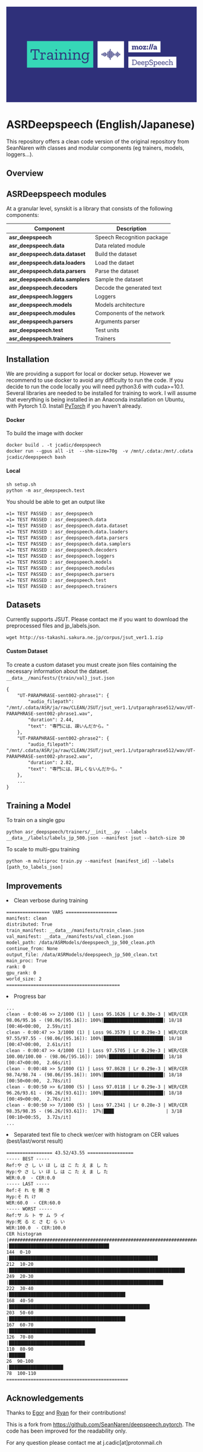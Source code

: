 ![alt text](img/Training-Deep-Speech.png)
# ASRDeepspeech (English/Japanese)

This repository offers a clean code version of the original repository from SeanNaren with classes and modular
components (eg trainers, models, loggers...).

## Overview
## ASRDeepspeech modules

At a granular level, synskit is a library that consists of the following components:

| Component | Description |
| ---- | --- |
| **asr_deepspeech** | Speech Recognition package|
| **asr_deepspeech.data** | Data related module|
| **asr_deepspeech.data.dataset** | Build the dataset|
| **asr_deepspeech.data.loaders** | Load the dataet|
| **asr_deepspeech.data.parsers** | Parse the dataset|
| **asr_deepspeech.data.samplers** | Sample the dataset|
| **asr_deepspeech.decoders** | Decode the generated text |
| **asr_deepspeech.loggers** | Loggers |
| **asr_deepspeech.models** | Models architecture |
| **asr_deepspeech.modules** | Components of the network|
| **asr_deepspeech.parsers** | Arguments parser|
| **asr_deepspeech.test** | Test units|
| **asr_deepspeech.trainers** | Trainers |

## Installation
We are providing a support for local or docker setup. However we recommend to use docker to avoid any difficulty to run
 the code. 
If you decide to run the code locally you will need python3.6 with cuda>=10.1.
Several libraries are needed to be installed for training to work. I will assume that everything is being installed in
an Anaconda installation on Ubuntu, with Pytorch 1.0.
Install [PyTorch](https://github.com/pytorch/pytorch#installation) if you haven't already.

#### Docker
To build the image with docker
```
docker build . -t jcadic/deepspeech
docker run --gpus all -it  --shm-size=70g  -v /mnt/.cdata:/mnt/.cdata jcadic/deepspeech bash
```


#### Local 
```
sh setup.sh
python -m asr_deepspeech.test
```

You should be able to get an output like
```
=1= TEST PASSED : asr_deepspeech
=1= TEST PASSED : asr_deepspeech.data
=1= TEST PASSED : asr_deepspeech.data.dataset
=1= TEST PASSED : asr_deepspeech.data.loaders
=1= TEST PASSED : asr_deepspeech.data.parsers
=1= TEST PASSED : asr_deepspeech.data.samplers
=1= TEST PASSED : asr_deepspeech.decoders
=1= TEST PASSED : asr_deepspeech.loggers
=1= TEST PASSED : asr_deepspeech.models
=1= TEST PASSED : asr_deepspeech.modules
=1= TEST PASSED : asr_deepspeech.parsers
=1= TEST PASSED : asr_deepspeech.test
=1= TEST PASSED : asr_deepspeech.trainers
```

## Datasets

Currently supports JSUT. Please contact me if you want to download the preprocessed files and jp_labels.json.
```
wget http://ss-takashi.sakura.ne.jp/corpus/jsut_ver1.1.zip
```
#### Custom Dataset

To create a custom dataset you must create json files containing the necessary information about the dataset. `__data__/manifests/{train/val}_jsut.json`
```
{
    "UT-PARAPHRASE-sent002-phrase1": {
        "audio_filepath": "/mnt/.cdata/ASR/ja/raw/CLEAN/JSUT/jsut_ver1.1/utparaphrase512/wav/UT-PARAPHRASE-sent002-phrase1.wav",
        "duration": 2.44,
        "text": "専門には、疎いんだから。"
    },
    "UT-PARAPHRASE-sent002-phrase2": {
        "audio_filepath": "/mnt/.cdata/ASR/ja/raw/CLEAN/JSUT/jsut_ver1.1/utparaphrase512/wav/UT-PARAPHRASE-sent002-phrase2.wav",
        "duration": 2.82,
        "text": "専門には、詳しくないんだから。"
    },
    ...
}
```

## Training a Model

To train on a single gpu
```
python asr_deepspeech/trainers/__init__.py  --labels __data__/labels/labels_jp_500.json --manifest jsut --batch-size 30
```
To scale to multi-gpu training
```
python -m multiproc train.py --manifest [manifest_id] --labels [path_to_labels_json]             
```


## Improvements
<li> Clean verbose during training 

```
================ VARS ===================
manifest: clean
distributed: True
train_manifest: __data__/manifests/train_clean.json
val_manifest: __data__/manifests/val_clean.json
model_path: /data/ASRModels/deepspeech_jp_500_clean.pth
continue_from: None
output_file: /data/ASRModels/deepspeech_jp_500_clean.txt
main_proc: True
rank: 0
gpu_rank: 0
world_size: 2
==========================================
```
<li> Progress bar

```
...
clean - 0:00:46 >> 2/1000 (1) | Loss 95.1626 | Lr 0.30e-3 | WER/CER 98.06/95.16 - (98.06/[95.16]): 100%|██████████████████████| 18/18 [00:46<00:00,  2.59s/it]
clean - 0:00:47 >> 3/1000 (1) | Loss 96.3579 | Lr 0.29e-3 | WER/CER 97.55/97.55 - (98.06/[95.16]): 100%|██████████████████████| 18/18 [00:47<00:00,  2.61s/it]
clean - 0:00:47 >> 4/1000 (1) | Loss 97.5705 | Lr 0.29e-3 | WER/CER 100.00/100.00 - (98.06/[95.16]): 100%|████████████████████| 18/18 [00:47<00:00,  2.66s/it]
clean - 0:00:48 >> 5/1000 (1) | Loss 97.8628 | Lr 0.29e-3 | WER/CER 98.74/98.74 - (98.06/[95.16]): 100%|██████████████████████| 18/18 [00:50<00:00,  2.78s/it]
clean - 0:00:50 >> 6/1000 (5) | Loss 97.0118 | Lr 0.29e-3 | WER/CER 96.26/93.61 - (96.26/[93.61]): 100%|██████████████████████| 18/18 [00:49<00:00,  2.76s/it]
clean - 0:00:50 >> 7/1000 (5) | Loss 97.2341 | Lr 0.28e-3 | WER/CER 98.35/98.35 - (96.26/[93.61]):  17%|███▊                   | 3/18 [00:10<00:55,  3.72s/it]
...
```

<li> Separated text file to check wer/cer with histogram on CER values (best/last/worst result)

```
================= 43.52/43.55 =================
----- BEST -----
Ref:や さ し い ほ し は こ た え ま し た
Hyp:や さ し い ほ し は こ た え ま し た
WER:0.0  - CER:0.0
----- LAST -----
Ref:そ れ を 開 き
Hyp:そ れ け
WER:60.0  - CER:60.0
----- WORST -----
Ref:サ ル ト サ ム ラ イ
Hyp:死 る と さ む ら い
WER:100.0  - CER:100.0
CER histogram
|###############################################################################
|█████████████████████████████████████                              144  0-10
|███████████████████████████████████████████████████████            212  10-20
|█████████████████████████████████████████████████████████████████  249  20-30
|█████████████████████████████████████████████████████████          222  30-40
|███████████████████████████████████████████                        168  40-50
|████████████████████████████████████████████████████               203  50-60
|███████████████████████████████████████████                        167  60-70
|████████████████████████████████                                   126  70-80
|████████████████████████████                                       110  80-90
|██████                                                              26  90-100
|████████████████████                                                78  100-110
=============================================
```


## Acknowledgements

Thanks to [Egor](https://github.com/EgorLakomkin) and [Ryan](https://github.com/ryanleary) for their contributions!

This is a fork from https://github.com/SeanNaren/deepspeech.pytorch. The code has been improved for the readability only.

For any question please contact me at j.cadic[at]protonmail.ch
